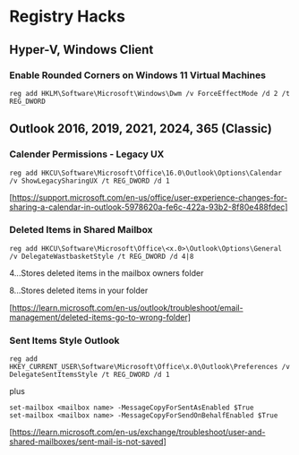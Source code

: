 # Registry Hacks

## Hyper-V, Windows Client
### Enable Rounded Corners on Windows 11 Virtual Machines

```
reg add HKLM\Software\Microsoft\Windows\Dwm /v ForceEffectMode /d 2 /t REG_DWORD
```

## Outlook 2016, 2019, 2021, 2024, 365 (Classic)

### Calender Permissions - Legacy UX

```
reg add HKCU\Software\Microsoft\Office\16.0\Outlook\Options\Calendar /v ShowLegacySharingUX /t REG_DWORD /d 1
```
[https://support.microsoft.com/en-us/office/user-experience-changes-for-sharing-a-calendar-in-outlook-5978620a-fe6c-422a-93b2-8f80e488fdec]

### Deleted Items in Shared Mailbox

```
reg add HKCU\Software\Microsoft\Office\<x.0>\Outlook\Options\General /v DelegateWastbasketStyle /t REG_DWORD /d 4|8
```
4...Stores deleted items in the mailbox owners folder

8...Stores deleted items in your folder

[https://learn.microsoft.com/en-us/outlook/troubleshoot/email-management/deleted-items-go-to-wrong-folder]

### Sent Items Style Outlook

```
reg add HKEY_CURRENT_USER\Software\Microsoft\Office\x.0\Outlook\Preferences /v DelegateSentItemsStyle /t REG_DWORD /d 1
```
plus
```
set-mailbox <mailbox name> -MessageCopyForSentAsEnabled $True
set-mailbox <mailbox name> -MessageCopyForSendOnBehalfEnabled $True
```

[https://learn.microsoft.com/en-us/exchange/troubleshoot/user-and-shared-mailboxes/sent-mail-is-not-saved]

